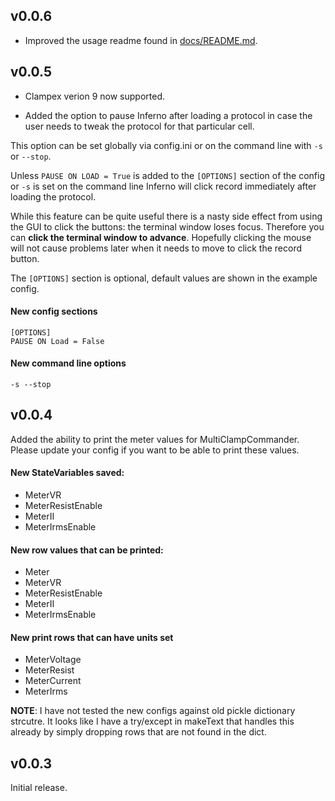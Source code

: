 v0.0.6
------
 * Improved the usage readme found in [docs/README.md](docs/README.md).


v0.0.5
------
 * Clampex verion 9 now supported.

 * Added the option to pause Inferno after loading a protocol in case the user
needs to tweak the protocol for that particular cell.

  This option can be set globally via config.ini or on the command line with `-s` or `--stop`.

  Unless `PAUSE ON LOAD = True` is added to the `[OPTIONS]` section of the config
  or `-s` is set on the command line Inferno will click record immediately after
  loading the protocol.

  While this feature can be quite useful there is a nasty side effect from using
  the GUI to click the buttons: the terminal window loses focus.
  Therefore you can __click the terminal window to advance__. Hopefully clicking the
  mouse will not cause problems later when it needs to move to click the record button.

  The `[OPTIONS]` section is optional, default values are shown in the example config.

#### New config sections
```
[OPTIONS]
PAUSE ON Load = False
```

#### New command line options
`-s --stop`


v0.0.4
------
Added the ability to print the meter values for MultiClampCommander.
Please update your config if you want to be able to print these values.

#### New StateVariables saved:
 * MeterVR
 * MeterResistEnable
 * MeterII
 * MeterIrmsEnable

#### New row values that can be printed:
 * Meter
 * MeterVR
 * MeterResistEnable
 * MeterII
 * MeterIrmsEnable

#### New print rows that can have units set
 * MeterVoltage
 * MeterResist
 * MeterCurrent
 * MeterIrms

__NOTE__: I have not tested the new configs against old pickle dictionary strcutre.
It looks like I have a try/except in makeText that handles this already by
simply dropping rows that are not found in the dict.


v0.0.3
------
Initial release.
